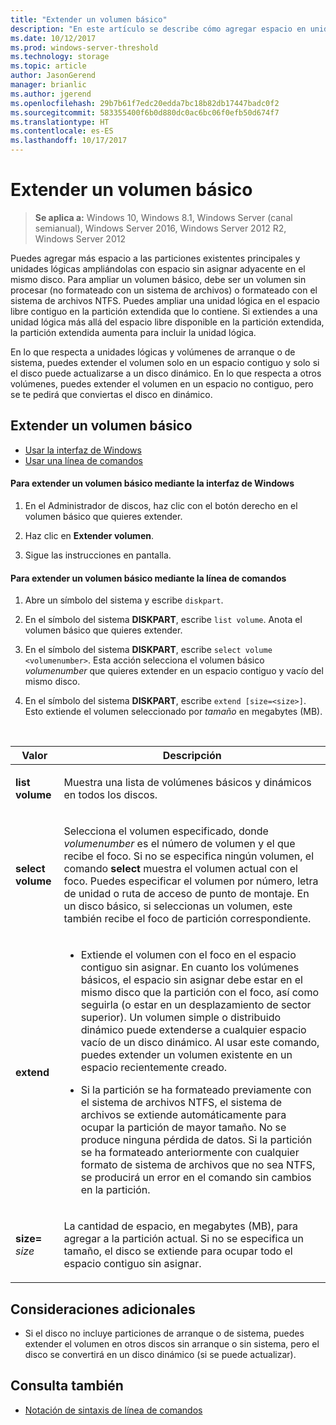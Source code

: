 ```yaml
---
title: "Extender un volumen básico"
description: "En este artículo se describe cómo agregar espacio en unidades principales y lógicas para extender un volumen básico"
ms.date: 10/12/2017
ms.prod: windows-server-threshold
ms.technology: storage
ms.topic: article
author: JasonGerend
manager: brianlic
ms.author: jgerend
ms.openlocfilehash: 29b7b61f7edc20edda7bc18b82db17447badc0f2
ms.sourcegitcommit: 583355400f6b0d880dc0ac6bc06f0efb50d674f7
ms.translationtype: HT
ms.contentlocale: es-ES
ms.lasthandoff: 10/17/2017
---
```

# <a name="extend-a-basic-volume"></a>Extender un volumen básico

> **Se aplica a:** Windows 10, Windows 8.1, Windows Server (canal semianual), Windows Server 2016, Windows Server 2012 R2, Windows Server 2012

Puedes agregar más espacio a las particiones existentes principales y unidades lógicas ampliándolas con espacio sin asignar adyacente en el mismo disco. Para ampliar un volumen básico, debe ser un volumen sin procesar (no formateado con un sistema de archivos) o formateado con el sistema de archivos NTFS. Puedes ampliar una unidad lógica en el espacio libre contiguo en la partición extendida que lo contiene. Si extiendes a una unidad lógica más allá del espacio libre disponible en la partición extendida, la partición extendida aumenta para incluir la unidad lógica.

En lo que respecta a unidades lógicas y volúmenes de arranque o de sistema, puedes extender el volumen solo en un espacio contiguo y solo si el disco puede actualizarse a un disco dinámico. En lo que respecta a otros volúmenes, puedes extender el volumen en un espacio no contiguo, pero se te pedirá que conviertas el disco en dinámico.

## <a name="extending-a-basic-volume"></a>Extender un volumen básico

-   [Usar la interfaz de Windows](#BKMK_WINUI)
-   [Usar una línea de comandos](#BKMK_CMD)

<a href="" id="BKMK_WINUI"></a>
#### <a name="to-extend-a-basic-volume-using-the-windows-interface"></a>Para extender un volumen básico mediante la interfaz de Windows

1.  En el Administrador de discos, haz clic con el botón derecho en el volumen básico que quieres extender.

2.  Haz clic en **Extender volumen**.

3.  Sigue las instrucciones en pantalla.

<a href="" id="BKMK_CMD"></a>
#### <a name="to-extend-a-basic-volume-using-a-command-line"></a>Para extender un volumen básico mediante la línea de comandos

1.  Abre un símbolo del sistema y escribe `diskpart`.

2.  En el símbolo del sistema **DISKPART**, escribe `list volume`. Anota el volumen básico que quieres extender.

3.  En el símbolo del sistema **DISKPART**, escribe `select volume <volumenumber>`. Esta acción selecciona el volumen básico *volumenumber* que quieres extender en un espacio contiguo y vacío del mismo disco.

4.  En el símbolo del sistema **DISKPART**, escribe `extend [size=<size>]`. Esto extiende el volumen seleccionado por *tamaño* en megabytes (MB).

<br />

| Valor | Descripción |
| --- | --- |
| <p>**list volume**</p> | <p>Muestra una lista de volúmenes básicos y dinámicos en todos los discos.</p> |
| <p>**select volume**</p> | <p>Selecciona el volumen especificado, donde <em>volumenumber</em> es el número de volumen y el que recibe el foco. Si no se especifica ningún volumen, el comando **select** muestra el volumen actual con el foco. Puedes especificar el volumen por número, letra de unidad o ruta de acceso de punto de montaje. En un disco básico, si seleccionas un volumen, este también recibe el foco de partición correspondiente.</p> |
| <p>**extend**</p> | <p><ul><li>Extiende el volumen con el foco en el espacio contiguo sin asignar. En cuanto los volúmenes básicos, el espacio sin asignar debe estar en el mismo disco que la partición con el foco, así como seguirla (o estar en un desplazamiento de sector superior). Un volumen simple o distribuido dinámico puede extenderse a cualquier espacio vacío de un disco dinámico. Al usar este comando, puedes extender un volumen existente en un espacio recientemente creado.</p></li ><p><li>Si la partición se ha formateado previamente con el sistema de archivos NTFS, el sistema de archivos se extiende automáticamente para ocupar la partición de mayor tamaño. No se produce ninguna pérdida de datos. Si la partición se ha formateado anteriormente con cualquier formato de sistema de archivos que no sea NTFS, se producirá un error en el comando sin cambios en la partición.</p></li></ul>|
| <p>**size=** <em>size</em></p> | <p>La cantidad de espacio, en megabytes (MB), para agregar a la partición actual. Si no se especifica un tamaño, el disco se extiende para ocupar todo el espacio contiguo sin asignar.</p> |

## <a name="additional-considerations"></a>Consideraciones adicionales

-   Si el disco no incluye particiones de arranque o de sistema, puedes extender el volumen en otros discos sin arranque o sin sistema, pero el disco se convertirá en un disco dinámico (si se puede actualizar).

## <a name="see-also"></a>Consulta también

-   [Notación de sintaxis de línea de comandos](https://technet.microsoft.com/library/cc742449(v=ws.11).aspx)


